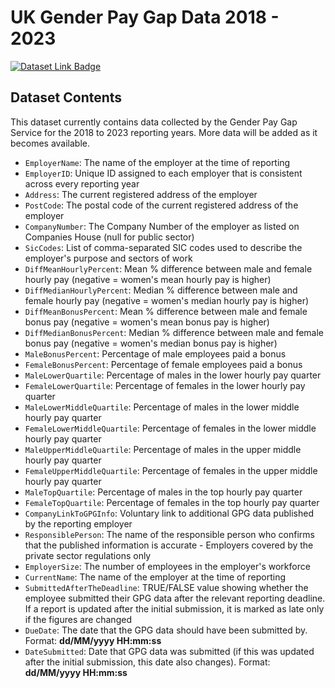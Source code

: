 # UK Gender Pay Gap Data 2018 - 2023

[![Dataset Link Badge](https://img.shields.io/badge/datasets-uk_gender_pay_gap-%23FFF8C9?style=for-the-badge)](https://github.com/cogxen/datasets/blob/main/market-size-of-evs/datasets/)

## Dataset Contents

This dataset currently contains data collected by the Gender Pay Gap Service for the 2018 to 2023 reporting years. More data will be added as it becomes available.

- `EmployerName`: The name of the employer at the time of reporting
- `EmployerID`: Unique ID assigned to each employer that is consistent across every reporting year
- `Address`: The current registered address of the employer
- `PostCode`: The postal code of the current registered address of the employer
- `CompanyNumber`: The Company Number of the employer as listed on Companies House (null for public sector)
- `SicCodes`: List of comma-separated SIC codes used to describe the employer's purpose and sectors of work
- `DiffMeanHourlyPercent`: Mean % difference between male and female hourly pay (negative = women's mean hourly pay is higher)
- `DiffMedianHourlyPercent`: Median % difference between male and female hourly pay (negative = women's median hourly pay is higher)
- `DiffMeanBonusPercent`: Mean % difference between male and female bonus pay (negative = women's mean bonus pay is higher)
- `DiffMedianBonusPercent`: Median % difference between male and female bonus pay (negative = women's median bonus pay is higher)
- `MaleBonusPercent`: Percentage of male employees paid a bonus
- `FemaleBonusPercent`: Percentage of female employees paid a bonus
- `MaleLowerQuartile`: Percentage of males in the lower hourly pay quarter
- `FemaleLowerQuartile`: Percentage of females in the lower hourly pay quarter
- `MaleLowerMiddleQuartile`: Percentage of males in the lower middle hourly pay quarter
- `FemaleLowerMiddleQuartile`: Percentage of females in the lower middle hourly pay quarter
- `MaleUpperMiddleQuartile`: Percentage of males in the upper middle hourly pay quarter
- `FemaleUpperMiddleQuartile`: Percentage of females in the upper middle hourly pay quarter
- `MaleTopQuartile`: Percentage of males in the top hourly pay quarter
- `FemaleTopQuartile`: Percentage of females in the top hourly pay quarter
- `CompanyLinkToGPGInfo`: Voluntary link to additional GPG data published by the reporting employer
- `ResponsiblePerson`: The name of the responsible person who confirms that the published information is accurate - Employers covered by the private sector regulations only
- `EmployerSize`: The number of employees in the employer's workforce
- `CurrentName`: The name of the employer at the time of reporting
- `SubmittedAfterTheDeadline`: TRUE/FALSE value showing whether the employee submitted their GPG data after the relevant reporting deadline. If a report is updated after the initial submission, it is marked as late only if the figures are changed
- `DueDate`: The date that the GPG data should have been submitted by. Format: **dd/MM/yyyy HH:mm:ss**
- `DateSubmitted`: Date that GPG data was submitted (if this was updated after the initial submission, this date also changes). Format: **dd/MM/yyyy HH:mm:ss**
